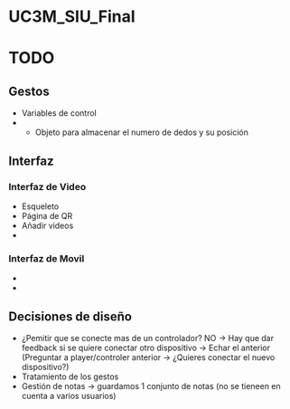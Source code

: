# UC3M_SIU_Final
# TODO
## Gestos
* Variables de control
* * Objeto para almacenar el numero de dedos y su posición


## Interfaz
### Interfaz de Video
* Esqueleto
* Página de QR
* Añadir videos
* 
### Interfaz de Movil
* 
* 

## Decisiones de diseño
* ¿Pemitir que se conecte mas de un controlador? 
    NO -> Hay que dar feedback si se quiere conectar otro dispositivo -> Echar el anterior (Preguntar a player/controler anterior -> ¿Quieres conectar el nuevo dispositivo?)
* Tratamiento de los gestos
* Gestión de notas -> guardamos 1 conjunto de notas (no se tieneen en cuenta a varios usuarios)
    
